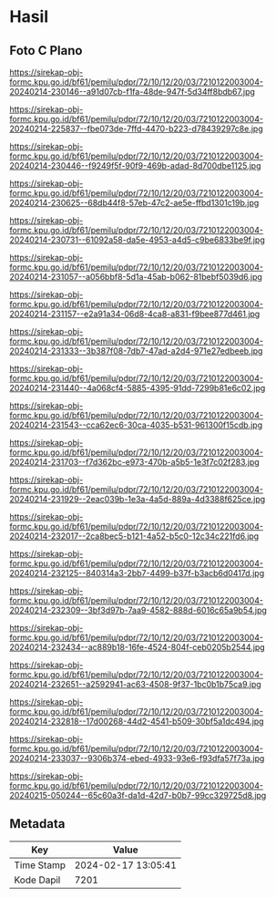 # Hasil

## Foto C Plano

https://sirekap-obj-formc.kpu.go.id/bf61/pemilu/pdpr/72/10/12/20/03/7210122003004-20240214-230146--a91d07cb-f1fa-48de-947f-5d34ff8bdb67.jpg

https://sirekap-obj-formc.kpu.go.id/bf61/pemilu/pdpr/72/10/12/20/03/7210122003004-20240214-225837--fbe073de-7ffd-4470-b223-d78439297c8e.jpg

https://sirekap-obj-formc.kpu.go.id/bf61/pemilu/pdpr/72/10/12/20/03/7210122003004-20240214-230446--f9249f5f-90f9-469b-adad-8d700dbe1125.jpg

https://sirekap-obj-formc.kpu.go.id/bf61/pemilu/pdpr/72/10/12/20/03/7210122003004-20240214-230625--68db44f8-57eb-47c2-ae5e-ffbd1301c19b.jpg

https://sirekap-obj-formc.kpu.go.id/bf61/pemilu/pdpr/72/10/12/20/03/7210122003004-20240214-230731--61092a58-da5e-4953-a4d5-c9be6833be9f.jpg

https://sirekap-obj-formc.kpu.go.id/bf61/pemilu/pdpr/72/10/12/20/03/7210122003004-20240214-231057--a056bbf8-5d1a-45ab-b062-81bebf5039d6.jpg

https://sirekap-obj-formc.kpu.go.id/bf61/pemilu/pdpr/72/10/12/20/03/7210122003004-20240214-231157--e2a91a34-06d8-4ca8-a831-f9bee877d461.jpg

https://sirekap-obj-formc.kpu.go.id/bf61/pemilu/pdpr/72/10/12/20/03/7210122003004-20240214-231333--3b387f08-7db7-47ad-a2d4-971e27edbeeb.jpg

https://sirekap-obj-formc.kpu.go.id/bf61/pemilu/pdpr/72/10/12/20/03/7210122003004-20240214-231440--4a068cf4-5885-4395-91dd-7299b81e6c02.jpg

https://sirekap-obj-formc.kpu.go.id/bf61/pemilu/pdpr/72/10/12/20/03/7210122003004-20240214-231543--cca62ec6-30ca-4035-b531-961300f15cdb.jpg

https://sirekap-obj-formc.kpu.go.id/bf61/pemilu/pdpr/72/10/12/20/03/7210122003004-20240214-231703--f7d362bc-e973-470b-a5b5-1e3f7c02f283.jpg

https://sirekap-obj-formc.kpu.go.id/bf61/pemilu/pdpr/72/10/12/20/03/7210122003004-20240214-231929--2eac039b-1e3a-4a5d-889a-4d3388f625ce.jpg

https://sirekap-obj-formc.kpu.go.id/bf61/pemilu/pdpr/72/10/12/20/03/7210122003004-20240214-232017--2ca8bec5-b121-4a52-b5c0-12c34c221fd6.jpg

https://sirekap-obj-formc.kpu.go.id/bf61/pemilu/pdpr/72/10/12/20/03/7210122003004-20240214-232125--840314a3-2bb7-4499-b37f-b3acb6d0417d.jpg

https://sirekap-obj-formc.kpu.go.id/bf61/pemilu/pdpr/72/10/12/20/03/7210122003004-20240214-232309--3bf3d97b-7aa9-4582-888d-6016c65a9b54.jpg

https://sirekap-obj-formc.kpu.go.id/bf61/pemilu/pdpr/72/10/12/20/03/7210122003004-20240214-232434--ac889b18-16fe-4524-804f-ceb0205b2544.jpg

https://sirekap-obj-formc.kpu.go.id/bf61/pemilu/pdpr/72/10/12/20/03/7210122003004-20240214-232651--a2592941-ac63-4508-9f37-1bc0b1b75ca9.jpg

https://sirekap-obj-formc.kpu.go.id/bf61/pemilu/pdpr/72/10/12/20/03/7210122003004-20240214-232818--17d00268-44d2-4541-b509-30bf5a1dc494.jpg

https://sirekap-obj-formc.kpu.go.id/bf61/pemilu/pdpr/72/10/12/20/03/7210122003004-20240214-233037--9306b374-ebed-4933-93e6-f93dfa57f73a.jpg

https://sirekap-obj-formc.kpu.go.id/bf61/pemilu/pdpr/72/10/12/20/03/7210122003004-20240215-050244--65c60a3f-da1d-42d7-b0b7-99cc329725d8.jpg


## Metadata

| Key        | Value               |
| ---------- | ------------------- |
| Time Stamp | 2024-02-17 13:05:41 |
| Kode Dapil | 7201                |



